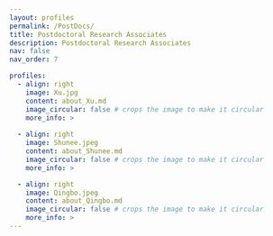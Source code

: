 ```yaml
---
layout: profiles
permalink: /PostDocs/
title: Postdoctoral Research Associates
description: Postdoctoral Research Associates
nav: false
nav_order: 7

profiles:
  - align: right
    image: Xu.jpg
    content: about_Xu.md
    image_circular: false # crops the image to make it circular
    more_info: >
                    
  - align: right
    image: Shunee.jpeg
    content: about_Shunee.md
    image_circular: false # crops the image to make it circular
    more_info: >

  - align: right
    image: Qingbo.jpeg
    content: about_Qingbo.md
    image_circular: false # crops the image to make it circular
    more_info: >
---
```


